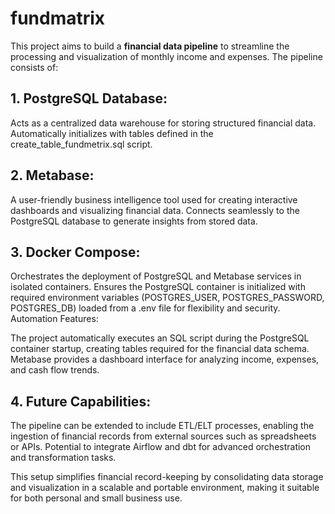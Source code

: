 # fundmatrix
This project aims to build a **financial data pipeline** to streamline the processing and visualization of monthly income and expenses. The pipeline consists of:

## 1. PostgreSQL Database:

Acts as a centralized data warehouse for storing structured financial data.
Automatically initializes with tables defined in the create_table_fundmetrix.sql script.

## 2. Metabase:

A user-friendly business intelligence tool used for creating interactive dashboards and visualizing financial data.
Connects seamlessly to the PostgreSQL database to generate insights from stored data.

## 3. Docker Compose:

Orchestrates the deployment of PostgreSQL and Metabase services in isolated containers.
Ensures the PostgreSQL container is initialized with required environment variables (POSTGRES_USER, POSTGRES_PASSWORD, POSTGRES_DB) loaded from a .env file for flexibility and security.
Automation Features:

The project automatically executes an SQL script during the PostgreSQL container startup, creating tables required for the financial data schema.
Metabase provides a dashboard interface for analyzing income, expenses, and cash flow trends.

## 4. Future Capabilities:

The pipeline can be extended to include ETL/ELT processes, enabling the ingestion of financial records from external sources such as spreadsheets or APIs.
Potential to integrate Airflow and dbt for advanced orchestration and transformation tasks.


This setup simplifies financial record-keeping by consolidating data storage and visualization in a scalable and portable environment, making it suitable for both personal and small business use.
